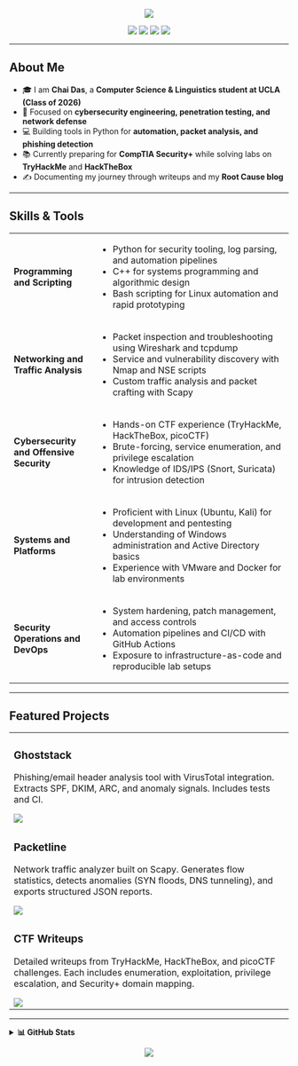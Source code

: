 <!-- HEADER -->
<p align="center">
  <img src="https://capsule-render.vercel.app/api?type=rect&color=0:2563EB,100:9333EA&height=120&text=Chai%20Das%20|%20NullBarry&fontColor=ffffff&fontSize=40&fontAlign=50&fontAlignY=70&desc=Computer%20Science%20%26%20Linguistics%20%40%20UCLA%20%7C%20Cybersecurity%20%7C%20Software%20Engineering&descAlign=50&descAlignY=95" />
</p>

<p align="center">
  <a href="https://github.com/NullBarry?tab=repositories"><img src="https://img.shields.io/badge/Projects-1f2937?style=for-the-badge&logo=github&logoColor=white&labelColor=111827"></a>
  <a href="https://your-blog-url-here"><img src="https://img.shields.io/badge/Blog-2563EB?style=for-the-badge&logo=hashnode&logoColor=white"></a>
  <a href="mailto:your-email@example.com"><img src="https://img.shields.io/badge/Email-10B981?style=for-the-badge&logo=gmail&logoColor=white"></a>
  <a href="https://www.linkedin.com/in/your-linkedin/"><img src="https://img.shields.io/badge/LinkedIn-0A66C2?style=for-the-badge&logo=linkedin&logoColor=white"></a>
</p>

---

## About Me

- 🎓 I am **Chai Das**, a **Computer Science & Linguistics student at UCLA (Class of 2026)**  
- 🔐 Focused on **cybersecurity engineering, penetration testing, and network defense**  
- 💻 Building tools in Python for **automation, packet analysis, and phishing detection**  
- 📚 Currently preparing for **CompTIA Security+** while solving labs on **TryHackMe** and **HackTheBox**  
- ✍️ Documenting my journey through writeups and my **Root Cause blog**  

---

## Skills & Tools

<table>
<tr>
<td width="30%"><b>Programming and Scripting</b></td>
<td>
<ul>
<li>Python for security tooling, log parsing, and automation pipelines</li>
<li>C++ for systems programming and algorithmic design</li>
<li>Bash scripting for Linux automation and rapid prototyping</li>
</ul>
</td>
</tr>

<tr>
<td><b>Networking and Traffic Analysis</b></td>
<td>
<ul>
<li>Packet inspection and troubleshooting using Wireshark and tcpdump</li>
<li>Service and vulnerability discovery with Nmap and NSE scripts</li>
<li>Custom traffic analysis and packet crafting with Scapy</li>
</ul>
</td>
</tr>

<tr>
<td><b>Cybersecurity and Offensive Security</b></td>
<td>
<ul>
<li>Hands-on CTF experience (TryHackMe, HackTheBox, picoCTF)</li>
<li>Brute-forcing, service enumeration, and privilege escalation</li>
<li>Knowledge of IDS/IPS (Snort, Suricata) for intrusion detection</li>
</ul>
</td>
</tr>

<tr>
<td><b>Systems and Platforms</b></td>
<td>
<ul>
<li>Proficient with Linux (Ubuntu, Kali) for development and pentesting</li>
<li>Understanding of Windows administration and Active Directory basics</li>
<li>Experience with VMware and Docker for lab environments</li>
</ul>
</td>
</tr>

<tr>
<td><b>Security Operations and DevOps</b></td>
<td>
<ul>
<li>System hardening, patch management, and access controls</li>
<li>Automation pipelines and CI/CD with GitHub Actions</li>
<li>Exposure to infrastructure-as-code and reproducible lab setups</li>
</ul>
</td>
</tr>
</table>

---

## Featured Projects

<table>
<tr>
<td>
<h3>Ghoststack</h3>
<p>Phishing/email header analysis tool with VirusTotal integration. Extracts SPF, DKIM, ARC, and anomaly signals. Includes tests and CI.</p>
<a href="https://github.com/NullBarry/ghoststack"><img src="https://img.shields.io/badge/View%20Repo-111827?style=flat&logo=github&logoColor=white"></a>
</td>
</tr>

<tr>
<td>
<h3>Packetline</h3>
<p>Network traffic analyzer built on Scapy. Generates flow statistics, detects anomalies (SYN floods, DNS tunneling), and exports structured JSON reports.</p>
<a href="https://github.com/NullBarry/packetline"><img src="https://img.shields.io/badge/View%20Repo-111827?style=flat&logo=github&logoColor=white"></a>
</td>
</tr>

<tr>
<td>
<h3>CTF Writeups</h3>
<p>Detailed writeups from TryHackMe, HackTheBox, and picoCTF challenges. Each includes enumeration, exploitation, privilege escalation, and Security+ domain mapping.</p>
<a href="https://github.com/NullBarry/ctf-writeups"><img src="https://img.shields.io/badge/View%20Repo-111827?style=flat&logo=github&logoColor=white"></a>
</td>
</tr>
</table>

---

<details>
  <summary><b>📊 GitHub Stats</b></summary>
  <br/>
  <p align="center">
    <img height="150" src="https://github-readme-stats.vercel.app/api?username=NullBarry&show_icons=true&hide_title=true&hide_border=true" />
    <img height="150" src="https://github-readme-stats.vercel.app/api/top-langs/?username=NullBarry&layout=compact&hide_border=true" />
  </p>
</details>

<p align="center">
  <img src="https://capsule-render.vercel.app/api?type=waving&height=120&color=0:10B981,100:2563EB&section=footer" />
</p>
